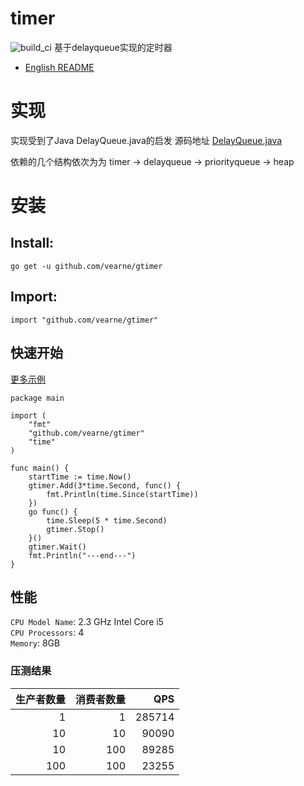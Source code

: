 # timer
![build_ci](https://travis-ci.com/vearne/gtimer.svg?branch=master)
基于delayqueue实现的定时器

* [English README](https://github.com/vearne/gtimer/blob/master/README.md)

# 实现
实现受到了Java DelayQueue.java的启发
源码地址
[DelayQueue.java](http://www.docjar.com/html/api/java/util/concurrent/DelayQueue.java.html)

依赖的几个结构依次为为
timer -> delayqueue -> priorityqueue -> heap

# 安装
## Install:

```
go get -u github.com/vearne/gtimer
```
## Import:
```
import "github.com/vearne/gtimer"
```


## 快速开始
[更多示例](https://github.com/vearne/gtimer/blob/master/example)
```
package main

import (
	"fmt"
	"github.com/vearne/gtimer"
	"time"
)

func main() {
	startTime := time.Now()
	gtimer.Add(3*time.Second, func() {
		fmt.Println(time.Since(startTime))
	})
	go func() {
		time.Sleep(5 * time.Second)
		gtimer.Stop()
	}()
	gtimer.Wait()
	fmt.Println("---end---")
}
```

## 性能

`CPU Model Name`: 2.3 GHz Intel Core i5     
`CPU Processors`: 4     
`Memory`: 8GB

### 压测结果


| 生产者数量 | 消费者数量 | QPS | 
| ---------:| ----------:| --------:| 
| 1| 1                      | 285714             |  
| 10| 10                    | 90090                |  
| 10| 100                   | 89285              |  
| 100| 100                  | 23255              |  





